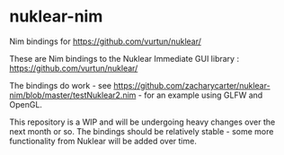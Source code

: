 # nuklear-nim
Nim bindings for https://github.com/vurtun/nuklear/ 

These are Nim bindings to the Nuklear Immediate GUI library : https://github.com/vurtun/nuklear/ 

The bindings do work - see https://github.com/zacharycarter/nuklear-nim/blob/master/testNuklear2.nim - 
for an example using GLFW and OpenGL.

This repository is a WIP and will be undergoing heavy changes over the next month or so. The bindings should be relatively stable - 
some more functionality from Nuklear will be added over time.

